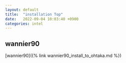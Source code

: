 ```yaml
---
layout: default
title:  "installation Top"
date:   2022-09-04 10:03:40 +0900
categories: intel
---
```




## wannier90
  [wannier90]({% link wannier90_install_to_ohtaka.md %})
